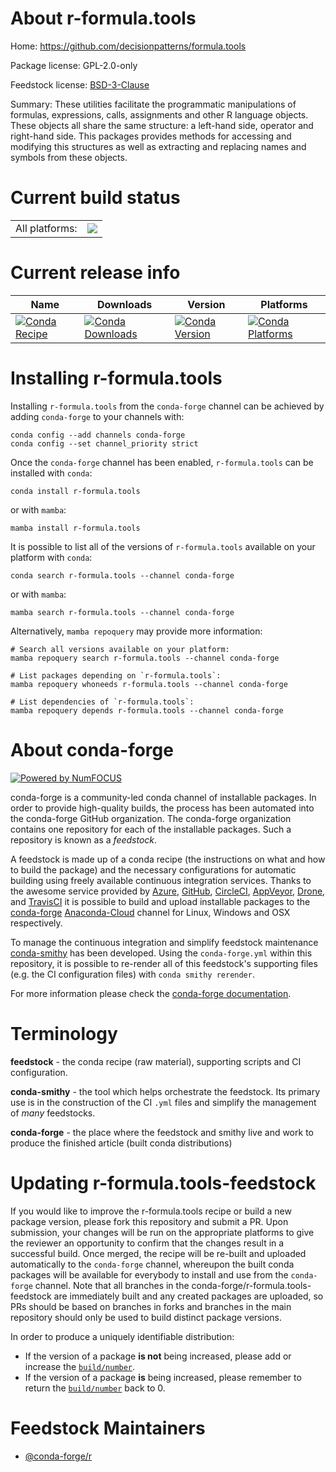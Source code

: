About r-formula.tools
=====================

Home: https://github.com/decisionpatterns/formula.tools

Package license: GPL-2.0-only

Feedstock license: [BSD-3-Clause](https://github.com/conda-forge/r-formula.tools-feedstock/blob/main/LICENSE.txt)

Summary: These utilities facilitate the programmatic manipulations of formulas, expressions, calls, assignments and other R language objects.  These objects all share the same structure: a left-hand side, operator and  right-hand side. This packages provides methods for accessing and  modifying this structures as well as extracting and replacing names and  symbols from these objects.

Current build status
====================


<table><tr><td>All platforms:</td>
    <td>
      <a href="https://dev.azure.com/conda-forge/feedstock-builds/_build/latest?definitionId=1152&branchName=main">
        <img src="https://dev.azure.com/conda-forge/feedstock-builds/_apis/build/status/r-formula.tools-feedstock?branchName=main">
      </a>
    </td>
  </tr>
</table>

Current release info
====================

| Name | Downloads | Version | Platforms |
| --- | --- | --- | --- |
| [![Conda Recipe](https://img.shields.io/badge/recipe-r--formula.tools-green.svg)](https://anaconda.org/conda-forge/r-formula.tools) | [![Conda Downloads](https://img.shields.io/conda/dn/conda-forge/r-formula.tools.svg)](https://anaconda.org/conda-forge/r-formula.tools) | [![Conda Version](https://img.shields.io/conda/vn/conda-forge/r-formula.tools.svg)](https://anaconda.org/conda-forge/r-formula.tools) | [![Conda Platforms](https://img.shields.io/conda/pn/conda-forge/r-formula.tools.svg)](https://anaconda.org/conda-forge/r-formula.tools) |

Installing r-formula.tools
==========================

Installing `r-formula.tools` from the `conda-forge` channel can be achieved by adding `conda-forge` to your channels with:

```
conda config --add channels conda-forge
conda config --set channel_priority strict
```

Once the `conda-forge` channel has been enabled, `r-formula.tools` can be installed with `conda`:

```
conda install r-formula.tools
```

or with `mamba`:

```
mamba install r-formula.tools
```

It is possible to list all of the versions of `r-formula.tools` available on your platform with `conda`:

```
conda search r-formula.tools --channel conda-forge
```

or with `mamba`:

```
mamba search r-formula.tools --channel conda-forge
```

Alternatively, `mamba repoquery` may provide more information:

```
# Search all versions available on your platform:
mamba repoquery search r-formula.tools --channel conda-forge

# List packages depending on `r-formula.tools`:
mamba repoquery whoneeds r-formula.tools --channel conda-forge

# List dependencies of `r-formula.tools`:
mamba repoquery depends r-formula.tools --channel conda-forge
```


About conda-forge
=================

[![Powered by
NumFOCUS](https://img.shields.io/badge/powered%20by-NumFOCUS-orange.svg?style=flat&colorA=E1523D&colorB=007D8A)](https://numfocus.org)

conda-forge is a community-led conda channel of installable packages.
In order to provide high-quality builds, the process has been automated into the
conda-forge GitHub organization. The conda-forge organization contains one repository
for each of the installable packages. Such a repository is known as a *feedstock*.

A feedstock is made up of a conda recipe (the instructions on what and how to build
the package) and the necessary configurations for automatic building using freely
available continuous integration services. Thanks to the awesome service provided by
[Azure](https://azure.microsoft.com/en-us/services/devops/), [GitHub](https://github.com/),
[CircleCI](https://circleci.com/), [AppVeyor](https://www.appveyor.com/),
[Drone](https://cloud.drone.io/welcome), and [TravisCI](https://travis-ci.com/)
it is possible to build and upload installable packages to the
[conda-forge](https://anaconda.org/conda-forge) [Anaconda-Cloud](https://anaconda.org/)
channel for Linux, Windows and OSX respectively.

To manage the continuous integration and simplify feedstock maintenance
[conda-smithy](https://github.com/conda-forge/conda-smithy) has been developed.
Using the ``conda-forge.yml`` within this repository, it is possible to re-render all of
this feedstock's supporting files (e.g. the CI configuration files) with ``conda smithy rerender``.

For more information please check the [conda-forge documentation](https://conda-forge.org/docs/).

Terminology
===========

**feedstock** - the conda recipe (raw material), supporting scripts and CI configuration.

**conda-smithy** - the tool which helps orchestrate the feedstock.
                   Its primary use is in the construction of the CI ``.yml`` files
                   and simplify the management of *many* feedstocks.

**conda-forge** - the place where the feedstock and smithy live and work to
                  produce the finished article (built conda distributions)


Updating r-formula.tools-feedstock
==================================

If you would like to improve the r-formula.tools recipe or build a new
package version, please fork this repository and submit a PR. Upon submission,
your changes will be run on the appropriate platforms to give the reviewer an
opportunity to confirm that the changes result in a successful build. Once
merged, the recipe will be re-built and uploaded automatically to the
`conda-forge` channel, whereupon the built conda packages will be available for
everybody to install and use from the `conda-forge` channel.
Note that all branches in the conda-forge/r-formula.tools-feedstock are
immediately built and any created packages are uploaded, so PRs should be based
on branches in forks and branches in the main repository should only be used to
build distinct package versions.

In order to produce a uniquely identifiable distribution:
 * If the version of a package **is not** being increased, please add or increase
   the [``build/number``](https://docs.conda.io/projects/conda-build/en/latest/resources/define-metadata.html#build-number-and-string).
 * If the version of a package **is** being increased, please remember to return
   the [``build/number``](https://docs.conda.io/projects/conda-build/en/latest/resources/define-metadata.html#build-number-and-string)
   back to 0.

Feedstock Maintainers
=====================

* [@conda-forge/r](https://github.com/conda-forge/r/)


